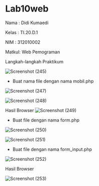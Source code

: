 # Lab10web
Nama  : Didi Kumaedi

Kelas : TI.20.D.1

NIM   : 312010002

Matkul: Web Pemograman

Langkah-langkah Praktikum

![Screenshot (245)](https://user-images.githubusercontent.com/101849655/171805723-85481507-9572-45f3-ace4-7c3b74d80102.png)


- Buat nama file dengan nama mobil.php

![Screenshot (247)](https://user-images.githubusercontent.com/101849655/171805855-43eb0c11-4b31-44b4-b529-ffe8ff584a05.png)

![Screenshot (248)](https://user-images.githubusercontent.com/101849655/171805863-258d0c00-8884-459a-9ff0-21b622b1dbc9.png)

Hasil Browser
![Screenshot (249)](https://user-images.githubusercontent.com/101849655/171805866-40ea9306-71b6-4271-a192-36cd5d513521.png)

- Buat file dengan nama form.php

![Screenshot (250)](https://user-images.githubusercontent.com/101849655/171806192-49b60ada-752d-4821-97cc-939ae100c9cb.png)

![Screenshot (251)](https://user-images.githubusercontent.com/101849655/171806200-3eb767b4-bf8c-4532-9f98-9a4463f02a06.png)

- Buat file dengan nama form_input.php

![Screenshot (252)](https://user-images.githubusercontent.com/101849655/171806258-0b10f1d8-364d-4d27-b4ae-dc9441d70913.png)

Hasil Browser

![Screenshot (253)](https://user-images.githubusercontent.com/101849655/171806267-e59f9cf4-b0a6-4ef5-be7d-2637cd03975c.png)


